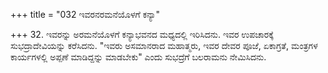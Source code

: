 +++
title = "032 ಇವರನರಮನೆಯೊಳಗೆ ಕನ್ಯಾ"

+++
32. ಇವರನ್ನು ಅರಮನೆಯೊಳಗೆ ಕನ್ಯಾಭವನದ ಮಧ್ಯದಲ್ಲಿ ಇರಿಸಿದನು. ಇವರ ಉಪಚಾರಕ್ಕೆ ಸುಭದ್ರಾದೇವಿಯನ್ನು ಕರೆಸಿದನು. "ಇವರು ಅಸಮಾನರಾದ ಮಹಾತ್ಮರು, ಇವರ ದೇವರ ಪೂಜೆ, ಏಕಾಗ್ರತೆ, ಮಂತ್ರಗಳ ಕಾರ್ಯಗಳಲ್ಲಿ ಅಪ್ಪಣೆ ಮಾಡಿದ್ದನ್ನು ಮಾಡಬೇಕು" ಎಂದು ಸುಭದ್ರೆಗೆ ಬಲರಾಮನು ನೇಮಿಸಿದನು.